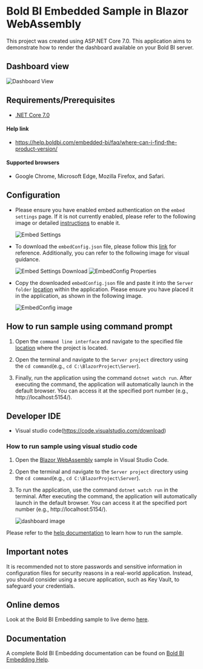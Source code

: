 # Bold BI Embedded Sample in Blazor WebAssembly

This project was created using ASP.NET Core 7.0. This application aims to demonstrate how to render the dashboard available on your Bold BI server.

## Dashboard view

![Dashboard View](https://github.com/boldbi/aspnet-core-sample/assets/91586758/817913b9-620e-43b5-bd98-fed9e800c668)

 ## Requirements/Prerequisites

 * [.NET Core 7.0](https://dotnet.microsoft.com/download/dotnet-core)

 #### Help link

 * https://help.boldbi.com/embedded-bi/faq/where-can-i-find-the-product-version/

 #### Supported browsers
  
  * Google Chrome, Microsoft Edge, Mozilla Firefox, and Safari.

 ## Configuration

  * Please ensure you have enabled embed authentication on the `embed settings` page. If it is not currently enabled, please refer to the following image or detailed [instructions](https://help.boldbi.com/site-administration/embed-settings/#get-embed-secret-code) to enable it.

    ![Embed Settings](https://github.com/boldbi/aspnet-core-sample/assets/91586758/b3a81978-9eb4-42b2-92bb-d1e2735ab007)

  * To download the `embedConfig.json` file, please follow this [link](https://help.boldbi.com/site-administration/embed-settings/#get-embed-configuration-file) for reference. Additionally, you can refer to the following image for visual guidance.
  
    ![Embed Settings Download](https://github.com/boldbi/aspnet-core-sample/assets/91586758/d27d4cfc-6a3e-4c34-975e-f5f22dea6172)
    ![EmbedConfig Properties](https://github.com/boldbi/aspnet-core-sample/assets/91586758/d6ce925a-0d4c-45d2-817e-24d6d59e0d63)

  * Copy the downloaded `embedConfig.json` file and paste it into the `Server folder` [location](https://github.com/boldbi/blazor-webassembly-sample/tree/master/BlazorWebAssembly/Server) within the application. Please ensure you have placed it in the application, as shown in the following image.

    ![EmbedConfig image](https://github.com/boldbi/blazor-webassembly-sample/assets/91586758/f0e65790-6db0-4ff5-8302-29100b1f66fa)

## How to run sample using command prompt

  1. Open the `command line interface` and navigate to the specified file [location](https://github.com/boldbi/blazor-webassembly-sample/tree/master/BlazorWebAssembly) where the project is located.

  2. Open the terminal and navigate to the `Server project` directory using the `cd command`(e.g., `cd C:\BlazorProject\Server`).
  
  3. Finally, run the application using the command `dotnet watch run`. After executing the command, the application will automatically launch in the default browser. You can access it at the specified port number (e.g., http://localhost:5154/).

 ## Developer IDE

  * Visual studio code(https://code.visualstudio.com/download)

  ### How to run sample using visual studio code
 
  1. Open the [Blazor WebAssembly](https://github.com/boldbi/blazor-webassembly-sample/tree/master/BlazorWebAssembly) sample in Visual Studio Code.

  2. Open the terminal and navigate to the `Server project` directory using the `cd command`(e.g., `cd C:\BlazorProject\Server`).
   
  3. To run the application, use the command `dotnet watch run` in the terminal. After executing the command, the application will automatically launch in the default browser. You can access it at the specified port number (e.g., http://localhost:5154/).

     ![dashboard image](https://github.com/boldbi/aspnet-core-sample/assets/91586758/817913b9-620e-43b5-bd98-fed9e800c668)

Please refer to the [help documentation](https://help.boldbi.com/embedding-options/embedding-sdk/samples/blazor-web-assembly/#how-to-run-blazor-webassembly-sample) to learn how to run the sample.

## Important notes

It is recommended not to store passwords and sensitive information in configuration files for security reasons in a real-world application. Instead, you should consider using a secure application, such as Key Vault, to safeguard your credentials.

## Online demos

Look at the Bold BI Embedding sample to live demo [here](https://samples.boldbi.com/embed).


## Documentation

A complete Bold BI Embedding documentation can be found on [Bold BI Embedding Help](https://help.boldbi.com/embedded-bi/javascript-based/).
